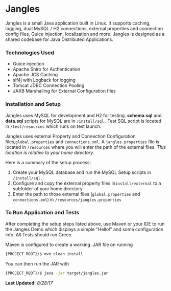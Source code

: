 Jangles
============

Jangles is a small Java application built in Linux. It supports caching, logging, dual MySQL / H2 connections, external properties and connection config files, Guice injection, localization and more. Jangles is designed as a shared codebase for Java Distributed Applications.

### Technologies Used

- Guice injection
- Apache Shiro for Authentication
- Apache JCS Caching
- slf4j with Logback for logging
- Tomcat JDBC Connection Pooling
- JAXB Marshalling for External Configuration files

### Installation and Setup

Jangles uses MySQL for development and H2 for testing. **schema.sql** and **data.sql** scripts for MySQL are in `/install/sql.`  Test SQL script is located in `/test/resources` which runs on test launch.

Jangles uses external Property and Connection Configuration files,`global.properties` and `connections.xml`.  A `jangles.properties` file is located in `/resources` where you will enter the path of the external files. *This location is relative to your home directory.*  

Here is a summary of the setup process:

1. Create your MySQL database and run the MySQL Setup scripts in `/install/sql.`
3. Configure and copy the external property files in`install/external` to a subfolder of your home directory
4. Enter the path to those external files (`global.properties` and `connections.xml`) in `/resources/jangles.properties`

### To Run Application and Tests

After completing the setup steps listed above, use Maven or your IDE to run the Jangles Demo which displays a simple "Hello!" and some configuration info. All Tests should run Green.

Maven is configured to create a working .JAR file on running

```bash
{PROJECT_ROOT}/$ mvn clean install
```
You can then run the JAR with

```bash
{PROJECT_ROOT}/$ java -jar target/jangles.jar
```

**Last Updated:** *8/28/17*



